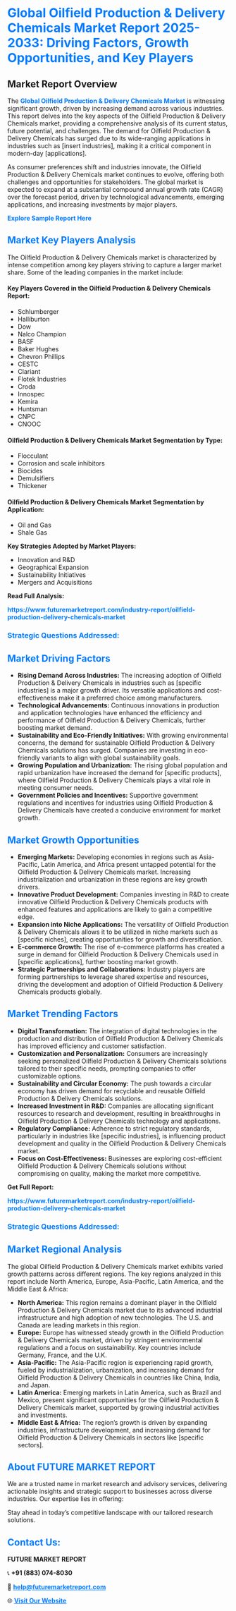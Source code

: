 <h1 style="color: #007BFF;">Global Oilfield Production & Delivery Chemicals Market Report 2025-2033: Driving Factors, Growth Opportunities, and Key Players</h1>

<section id="overview">
<h2>Market Report Overview</h2>
<p>The <a href="https://www.futuremarketreport.com/industry-report/oilfield-production-delivery-chemicals-market" style="color: #007BFF; text-decoration: none;"><strong>Global Oilfield Production & Delivery Chemicals Market</strong></a> is witnessing significant growth, driven by increasing demand across various industries. This report delves into the key aspects of the Oilfield Production & Delivery Chemicals market, providing a comprehensive analysis of its current status, future potential, and challenges. The demand for Oilfield Production & Delivery Chemicals has surged due to its wide-ranging applications in industries such as [insert industries], making it a critical component in modern-day [applications].</p>
<p>As consumer preferences shift and industries innovate, the Oilfield Production & Delivery Chemicals market continues to evolve, offering both challenges and opportunities for stakeholders. The global market is expected to expand at a substantial compound annual growth rate (CAGR) over the forecast period, driven by technological advancements, emerging applications, and increasing investments by major players.</p>
</section>

<section id="overview">
<p><a href="https://www.futuremarketreport.com/request-sample/reportId=109340" style="color: #007BFF; text-decoration: none;"><strong>Explore Sample Report Here</strong></a></p>
</section>

<section id="key-players">
<h2 style="color: #007BFF;">Market Key Players Analysis</h2>
<p>The Oilfield Production & Delivery Chemicals market is characterized by intense competition among key players striving to capture a larger market share. Some of the leading companies in the market include:</p>
<h4>Key Players Covered in the Oilfield Production & Delivery Chemicals Report:</h4>
<ul><li>Schlumberger</li><li>Halliburton</li><li>Dow</li><li>Nalco Champion</li><li>BASF</li><li>Baker Hughes</li><li>Chevron Phillips</li><li>CESTC</li><li>Clariant</li><li>Flotek Industries</li><li>Croda</li><li>Innospec</li><li>Kemira</li><li>Huntsman</li><li>CNPC</li><li>CNOOC</li></ul>
<h4>Oilfield Production & Delivery Chemicals Market Segmentation by Type:</h4>
<ul><li>Flocculant</li><li>Corrosion and scale inhibitors</li><li>Biocides</li><li>Demulsifiers</li><li>Thickener</li></ul>

<h4>Oilfield Production & Delivery Chemicals Market Segmentation by Application:</h4>
<ul><li>Oil and Gas</li><li>Shale Gas</li></ul>
<p><strong>Key Strategies Adopted by Market Players:</strong></p>
<ul>
<li>Innovation and R&D</li>
<li>Geographical Expansion</li>
<li>Sustainability Initiatives</li>
<li>Mergers and Acquisitions</li>
</ul>
</section>

<section>
<p><strong>Read Full Analysis: </strong></p><a href="https://www.futuremarketreport.com/industry-report/oilfield-production-delivery-chemicals-market" style="color: #007BFF; text-decoration: none;"><strong>https://www.futuremarketreport.com/industry-report/oilfield-production-delivery-chemicals-market</strong></a>
<h3 style="color: #007BFF;">Strategic Questions Addressed:</h3>
</section>

<section id="driving-factors">
<h2 style="color: #007BFF;">Market Driving Factors</h2>
<ul>
<li><strong>Rising Demand Across Industries:</strong> The increasing adoption of Oilfield Production & Delivery Chemicals in industries such as [specific industries] is a major growth driver. Its versatile applications and cost-effectiveness make it a preferred choice among manufacturers.</li>
<li><strong>Technological Advancements:</strong> Continuous innovations in production and application technologies have enhanced the efficiency and performance of Oilfield Production & Delivery Chemicals, further boosting market demand.</li>
<li><strong>Sustainability and Eco-Friendly Initiatives:</strong> With growing environmental concerns, the demand for sustainable Oilfield Production & Delivery Chemicals solutions has surged. Companies are investing in eco-friendly variants to align with global sustainability goals.</li>
<li><strong>Growing Population and Urbanization:</strong> The rising global population and rapid urbanization have increased the demand for [specific products], where Oilfield Production & Delivery Chemicals plays a vital role in meeting consumer needs.</li>
<li><strong>Government Policies and Incentives:</strong> Supportive government regulations and incentives for industries using Oilfield Production & Delivery Chemicals have created a conducive environment for market growth.</li>
</ul>
</section>

<section id="growth-opportunities">
<h2 style="color: #007BFF;">Market Growth Opportunities</h2>
<ul>
<li><strong>Emerging Markets:</strong> Developing economies in regions such as Asia-Pacific, Latin America, and Africa present untapped potential for the Oilfield Production & Delivery Chemicals market. Increasing industrialization and urbanization in these regions are key growth drivers.</li>
<li><strong>Innovative Product Development:</strong> Companies investing in R&D to create innovative Oilfield Production & Delivery Chemicals products with enhanced features and applications are likely to gain a competitive edge.</li>
<li><strong>Expansion into Niche Applications:</strong> The versatility of Oilfield Production & Delivery Chemicals allows it to be utilized in niche markets such as [specific niches], creating opportunities for growth and diversification.</li>
<li><strong>E-commerce Growth:</strong> The rise of e-commerce platforms has created a surge in demand for Oilfield Production & Delivery Chemicals used in [specific applications], further boosting market growth.</li>
<li><strong>Strategic Partnerships and Collaborations:</strong> Industry players are forming partnerships to leverage shared expertise and resources, driving the development and adoption of Oilfield Production & Delivery Chemicals products globally.</li>
</ul>
</section>

<section id="trending-factors">
<h2 style="color: #007BFF;">Market Trending Factors</h2>
<ul>
<li><strong>Digital Transformation:</strong> The integration of digital technologies in the production and distribution of Oilfield Production & Delivery Chemicals has improved efficiency and customer satisfaction.</li>
<li><strong>Customization and Personalization:</strong> Consumers are increasingly seeking personalized Oilfield Production & Delivery Chemicals solutions tailored to their specific needs, prompting companies to offer customizable options.</li>
<li><strong>Sustainability and Circular Economy:</strong> The push towards a circular economy has driven demand for recyclable and reusable Oilfield Production & Delivery Chemicals solutions.</li>
<li><strong>Increased Investment in R&D:</strong> Companies are allocating significant resources to research and development, resulting in breakthroughs in Oilfield Production & Delivery Chemicals technology and applications.</li>
<li><strong>Regulatory Compliance:</strong> Adherence to strict regulatory standards, particularly in industries like [specific industries], is influencing product development and quality in the Oilfield Production & Delivery Chemicals market.</li>
<li><strong>Focus on Cost-Effectiveness:</strong> Businesses are exploring cost-efficient Oilfield Production & Delivery Chemicals solutions without compromising on quality, making the market more competitive.</li>
</ul>
</section>

<section>
<p><strong>Get Full Report: </strong></p><a href="https://www.futuremarketreport.com/industry-report/oilfield-production-delivery-chemicals-market" style="color: #007BFF; text-decoration: none;"><strong>https://www.futuremarketreport.com/industry-report/oilfield-production-delivery-chemicals-market</strong></a>
<h3 style="color: #007BFF;">Strategic Questions Addressed:</h3>
</section>


<section id="regional-analysis">
<h2 style="color: #007BFF;">Market Regional Analysis</h2>
<p>The global Oilfield Production & Delivery Chemicals market exhibits varied growth patterns across different regions. The key regions analyzed in this report include North America, Europe, Asia-Pacific, Latin America, and the Middle East & Africa:</p>
<ul>
<li><strong>North America:</strong> This region remains a dominant player in the Oilfield Production & Delivery Chemicals market due to its advanced industrial infrastructure and high adoption of new technologies. The U.S. and Canada are leading markets in this region.</li>
<li><strong>Europe:</strong> Europe has witnessed steady growth in the Oilfield Production & Delivery Chemicals market, driven by stringent environmental regulations and a focus on sustainability. Key countries include Germany, France, and the U.K.</li>
<li><strong>Asia-Pacific:</strong> The Asia-Pacific region is experiencing rapid growth, fueled by industrialization, urbanization, and increasing demand for Oilfield Production & Delivery Chemicals in countries like China, India, and Japan.</li>
<li><strong>Latin America:</strong> Emerging markets in Latin America, such as Brazil and Mexico, present significant opportunities for the Oilfield Production & Delivery Chemicals market, supported by growing industrial activities and investments.</li>
<li><strong>Middle East & Africa:</strong> The region’s growth is driven by expanding industries, infrastructure development, and increasing demand for Oilfield Production & Delivery Chemicals in sectors like [specific sectors].</li>
</ul>
</section>

<footer>
<h2 style="color: #007BFF;">About FUTURE MARKET REPORT</h2>
<p>We are a trusted name in market research and advisory services, delivering actionable insights and strategic support to businesses across diverse industries. Our expertise lies in offering:</p>

<p>Stay ahead in today’s competitive landscape with our tailored research solutions.</p>

<h2 style="color: #007BFF;">Contact Us:</h2>
<p><strong>FUTURE MARKET REPORT</strong></p>
<p>📞 <strong>+91 (883) 074-8030</strong></p>
<p>📧 <strong><a href="mailto:help@futuremarketreport.com" style="color: #007BFF;">help@futuremarketreport.com</a></strong></p>
<p>🌐 <strong><a href="https://www.futuremarketreport.com/" style="color: #007BFF;">Visit Our Website</a></strong></p>
</footer>